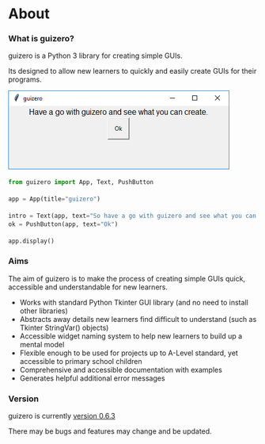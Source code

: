 # About

### What is guizero?

guizero is a Python 3 library for creating simple GUIs. 

Its designed to allow new learners to quickly and easily create GUIs for their programs.

![So have a go with guizero and see what you can create](images/have-a-go.png)

```python
from guizero import App, Text, PushButton

app = App(title="guizero")

intro = Text(app, text="So have a go with guizero and see what you can create.")
ok = PushButton(app, text="Ok")

app.display()
```

### Aims

The aim of guizero is to make the process of creating simple GUIs quick, accessible and understandable for new learners.

* Works with standard Python Tkinter GUI library (and no need to install other libraries)
* Abstracts away details new learners find difficult to understand (such as Tkinter StringVar() objects)
* Accessible widget naming system to help new learners to build up a mental model
* Flexible enough to be used for projects up to A-Level standard, yet accessible to primary school children
* Comprehensive and accessible documentation with examples
* Generates helpful additional error messages

### Version

guizero is currently [version 0.6.3](changelog.md)

There may be bugs and features may change and be updated.
